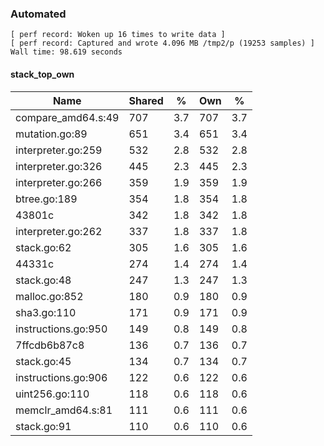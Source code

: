 ### Automated

```
[ perf record: Woken up 16 times to write data ]
[ perf record: Captured and wrote 4.096 MB /tmp2/p (19253 samples) ]
Wall time: 98.619 seconds
```

#### stack_top_own

Name                                             | Shared |   %   | Own |   %
-------------------------------------------------|--------|-------|-----|------
compare_amd64.s:49                               |    707 |   3.7 | 707 |   3.7
mutation.go:89                                   |    651 |   3.4 | 651 |   3.4
interpreter.go:259                               |    532 |   2.8 | 532 |   2.8
interpreter.go:326                               |    445 |   2.3 | 445 |   2.3
interpreter.go:266                               |    359 |   1.9 | 359 |   1.9
btree.go:189                                     |    354 |   1.8 | 354 |   1.8
43801c                                           |    342 |   1.8 | 342 |   1.8
interpreter.go:262                               |    337 |   1.8 | 337 |   1.8
stack.go:62                                      |    305 |   1.6 | 305 |   1.6
44331c                                           |    274 |   1.4 | 274 |   1.4
stack.go:48                                      |    247 |   1.3 | 247 |   1.3
malloc.go:852                                    |    180 |   0.9 | 180 |   0.9
sha3.go:110                                      |    171 |   0.9 | 171 |   0.9
instructions.go:950                              |    149 |   0.8 | 149 |   0.8
7ffcdb6b87c8                                     |    136 |   0.7 | 136 |   0.7
stack.go:45                                      |    134 |   0.7 | 134 |   0.7
instructions.go:906                              |    122 |   0.6 | 122 |   0.6
uint256.go:110                                   |    118 |   0.6 | 118 |   0.6
memclr_amd64.s:81                                |    111 |   0.6 | 111 |   0.6
stack.go:91                                      |    110 |   0.6 | 110 |   0.6
